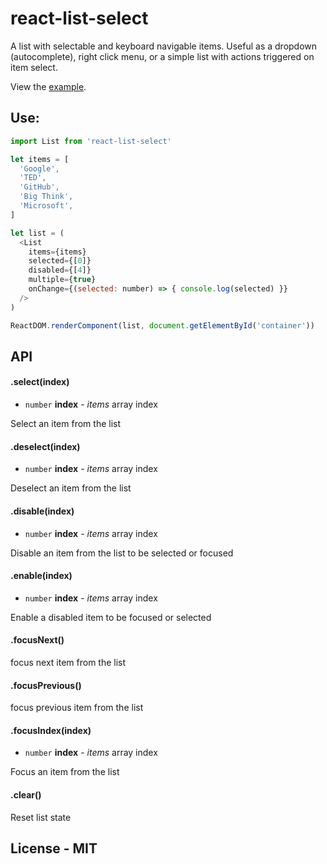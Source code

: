 # react-list-select

A list with selectable and keyboard navigable items. Useful as a dropdown (autocomplete), right click menu, or a simple list with actions triggered on item select.

View the [example](https://hawkrives.github.io/react-list-select/).


## Use:

```js
import List from 'react-list-select'

let items = [
  'Google',
  'TED',
  'GitHub',
  'Big Think',
  'Microsoft',
]

let list = (
  <List
    items={items}
    selected={[0]}
    disabled={[4]}
    multiple={true}
    onChange={(selected: number) => { console.log(selected) }}
  />
)

ReactDOM.renderComponent(list, document.getElementById('container'))
```


## API

#### .select(index)
- `number` __index__ - _items_ array index

Select an item from the list


#### .deselect(index)
- `number` __index__ - _items_ array index

Deselect an item from the list


#### .disable(index)
- `number` __index__ - _items_ array index

Disable an item from the list to be selected or focused


#### .enable(index)
- `number` __index__ - _items_ array index

Enable a disabled item to be focused or selected


#### .focusNext()
focus next item from the list


#### .focusPrevious()
focus previous item from the list


#### .focusIndex(index)
- `number` __index__ - _items_ array index

Focus an item from the list

#### .clear()
Reset list state


## License - MIT
